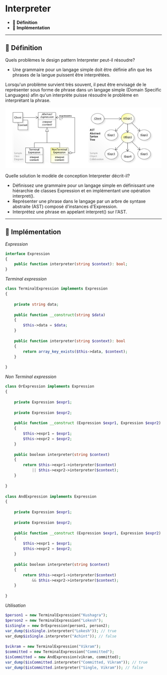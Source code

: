# Interpreter

*  🔖 **Définition**
*  🔖 **Implémentation**

___

## 📑 Définition

Quels problèmes le design pattern Interpreter peut-il résoudre?

* Une grammaire pour un langage simple doit être définie afin que les phrases de la langue puissent être interprétées.

Lorsqu'un problème survient très souvent, il peut être envisagé de le représenter sous forme de phrase dans un langage simple (Domain Specific Languages) afin qu'un interprète puisse résoudre le problème en interprétant la phrase.

![image](./resources/Interpreter.jpg)

Quelle solution le modèle de conception Interpreter décrit-il?

* Définissez une grammaire pour un langage simple en définissant une hiérarchie de classes Expression et en implémentant une opération interpret().
* Représenter une phrase dans le langage par un arbre de syntaxe abstraite (AST) composé d'instances d'Expression.
* Interprétez une phrase en appelant interpret() sur l'AST.



___

## 📑 Implémentation

*Expression*

```php
interface Expression
{
    public function interpreter(string $context): bool;
}
```

*Terminal expression*

```php
class TerminalExpression implements Expression 
{

    private string data;

    public function __construct(string $data)
    {
        $this->data = $data; 
    }

    public function interpreter(string $context): bool
    {
        return array_key_exists($this->data, $context);
    }

}
```

*Non Terminal expression*

```php
class OrExpression implements Expression 
{

    private Expression $expr1;

    private Expression $expr2;

    public function __construct (Expression $expr1, Expression $expr2) 
    {
        $this->expr1 = $expr1;
        $this->expr2 = $expr2;
    }

    public boolean interpreter(string $context) 
    {        
        return $this->expr1->interpreter($context) 
            || $this->expr2->interpreter($context);
    }

}

class AndExpression implements Expression 
{

    private Expression $expr1;

    private Expression $expr2;

    public function __construct (Expression $expr1, Expression $expr2) 
    {
        $this->expr1 = $expr1;
        $this->expr2 = $expr2;
    }

    public boolean interpreter(string $context) 
    {        
        return $this->expr1->interpreter($context) 
            && $this->expr2->interpreter($context);
    }

}
```

*Utilisation*

```php
$person1 = new TerminalExpression("Kushagra");
$person2 = new TerminalExpression("Lokesh");
$isSingle = new OrExpression(person1, person2);
var_dump($isSingle.interpreter("Lokesh")); // true
var_dump$isSingle.interpreter("Achint")); // false
    
$vikram = new TerminalExpression("Vikram");
$committed = new TerminalExpression("Committed");
$isCommitted = new AndExpression(vikram, committed);    
var_dump($isCommitted.interpreter("Committed, Vikram")); // true
var_dump($isCommitted.interpreter("Single, Vikram")); // false
```
